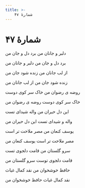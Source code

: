 ```yaml
---
title: >-
    شمارهٔ ۴۷
---
```

# شمارهٔ ۴۷

<div class="b" id="bn1"><div class="m1"><p>دلبر و جانان من برد دل و جان من</p></div>
<div class="m2"><p>برد دل و جان من دلبر و جانان من</p></div></div>
<div class="b" id="bn2"><div class="m1"><p>از لب جانان من زنده شود جان من</p></div>
<div class="m2"><p>زنده شود جان من از لب جانان من</p></div></div>
<div class="b" id="bn3"><div class="m1"><p>روضه ی رضوان من خاک سر کوی دوست</p></div>
<div class="m2"><p>خاک سر کوی دوست روضه ی رضوان من</p></div></div>
<div class="b" id="bn4"><div class="m1"><p>این دل حیران من واله شیدای تست</p></div>
<div class="m2"><p>واله و شیدای تست این دل حیران من</p></div></div>
<div class="b" id="bn5"><div class="m1"><p>یوسف کنعان من مصر ملاحت تر است</p></div>
<div class="m2"><p>مصر ملاحت تر است یوسف کنعان من</p></div></div>
<div class="b" id="bn6"><div class="m1"><p>سرو گلستان من قامت دلجوی تست</p></div>
<div class="m2"><p>قامت دلجوی توست سرو گلستان من</p></div></div>
<div class="b" id="bn7"><div class="m1"><p>حافظ خوشخوان من نقد کمال غیاث</p></div>
<div class="m2"><p>نقد کمال غیاث حافظ خوشخوان من</p></div></div>
